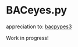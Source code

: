 # BACeyes.py

appreciation to: [bacpypes3](https://github.com/JoelBender/BACpypes3/)

Work in progress!
